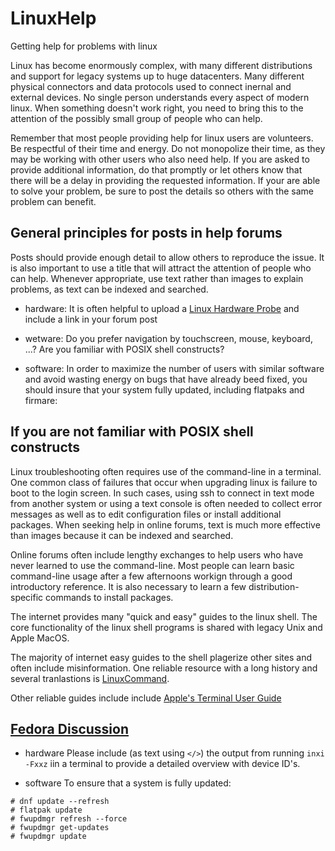 # LinuxHelp
Getting help for problems with linux

Linux has become enormously complex, with many different distributions and
support for legacy systems up to huge datacenters.  Many different
physical connectors and data protocols used to connect inernal and external
devices.  No single person understands every aspect of modern linux.  When
something doesn't work right, you need to bring this to the attention of 
the possibly small group of people who can help.

Remember that most people providing help for linux users are volunteers.  Be
respectful of their time and energy.  Do not monopolize their time, as they
may be working with other users who also need help.  If you are asked to 
provide additional information, do that promptly or let others know that 
there will be a delay in providing the requested information.  If your are
able to solve your problem, be sure to post the details so others with the 
same problem can benefit.

## General principles for posts in help forums

Posts should provide enough detail to allow others to reproduce the issue.   It is
also important to use a title that will attract the attention of people who can 
help.  Whenever appropriate, use text rather than images to explain problems, as
text can be indexed and searched.
  
* hardware:
  It is often helpful to upload a [Linux Hardware Probe](https://linux-hardware.org) and include a link in your forum post

* wetware:
  Do you prefer navigation by touchscreen, mouse, keyboard,
  ...? Are you familiar with POSIX shell constructs?

* software:
  In order to maximize the number of users with similar
  software and avoid wasting energy on bugs that have already beed
  fixed, you should insure that your system fully updated, including
  flatpaks and firmare:

## If you are not familiar with POSIX shell constructs

Linux troubleshooting often requires use of the command-line in a terminal.
One common class of failures that occur when upgrading linux is failure to
boot to the login screen.  In such cases, using ssh to connect in text mode
from another system or using a text console is often needed to collect error 
messages as well as to edit configuration files or install additional packages.
When seeking help in online forums, text is much more effective than images 
because it can be indexed and searched.

Online forums often include lengthy exchanges to help users who have never
learned to use the command-line.  Most people can learn basic command-line
usage after a few afternoons workign through a good introductory reference.
It is also necessary to learn a few distribution-specific commands to install
packages.  

The internet provides many "quick and easy" guides to the linux shell. The core
functionality of the linux shell programs is shared with legacy Unix and Apple MacOS.

The majority of internet easy guides to the shell plagerize other sites and often include 
misinformation.  One reliable resource with a long history and several tranlastions is 
[LinuxCommand](https://linuxcommand.org).

Other reliable guides include include [Apple's Terminal User Guide](https://support.apple.com/en-ca/guide/terminal/welcome/mac)

## [Fedora Discussion](https://discussion.fedoraproject.org/)

* hardware
  Please include (as text using `</>`) the output from running `inxi -Fxxz` iin a terminal to provide a detailed overview with device ID's. 

* software
  To ensure that a system is fully updated:

```
# dnf update --refresh
# flatpak update
# fwupdmgr refresh --force
# fwupdmgr get-updates
# fwupdmgr update
```
